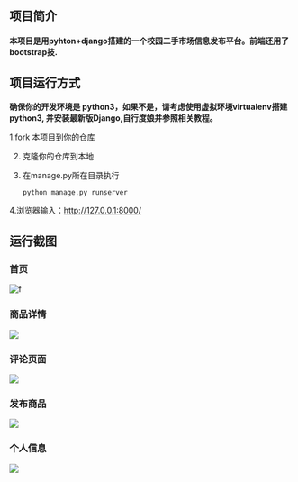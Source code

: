 ## 项目简介

#### 本项目是用pyhton+django搭建的一个校园二手市场信息发布平台。前端还用了bootstrap技.

## 项目运行方式

**确保你的开发环境是 python3，如果不是，请考虑使用虚拟环境virtualenv搭建python3, 并安装最新版Django,自行度娘并参照相关教程。**

   1.fork 本项目到你的仓库

2. 克隆你的仓库到本地

3. 在manage.py所在目录执行

   ```
   python manage.py runserver
   ```

 4.浏览器输入：http://127.0.0.1:8000/

## 运行截图

### 首页

![f](F:\DjangoProject\flea_market\screenshot\index.png)

### 商品详情

![](F:\DjangoProject\flea_market\screenshot\goods.png)

### 评论页面

![](F:\DjangoProject\flea_market\screenshot\comment.png)

### 发布商品

![](F:\DjangoProject\flea_market\screenshot\publish_goods.png)

### 个人信息

![](F:\DjangoProject\flea_market\screenshot\profile.png)